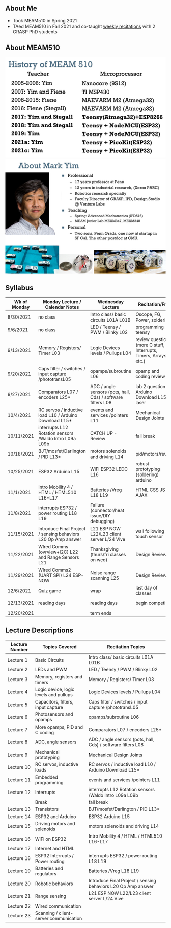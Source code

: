 ## About Me

- Took MEAM510 in Spring 2021
- TAed MEAM510 in Fall 2021 and co-taught [weekly recitations](https://github.com/sheilsarda/MEAM510_Labs/tree/master/Recitations) with 2 GRASP PhD students

## About MEAM510

![](imgs/History_of_MEAM510.png)
![](imgs/About_Mark_Yim.png)

## Syllabus

|Wk of Monday   |Monday Lecture / Calendar Notes|Wednesday Lecture                                                                                                   |Recitation/Fri 3                                                                           |Lab going out|
|---------------|-------------------------------|--------------------------------------------------------------------------------------------------------------------|-------------------------------------------------------------------------------------------|-------------|
|8/30/2021      |no class                       |Intro class/ basic circuits L01A L01B                                                                               |Oscope, FG, Power, soldering                                                               |equipment    |
|9/6/2021       |no class                       |LED / Teensy / PWM / Blinky L02                                                                                     |programming teensy                                                                         |LED          |
|9/13/2021      |Memory / Registers/ Timer L03  |Logic Devices levels / Pullups L04                                                                                  |review questions (more C stuff, Interrupts, Timers, Arrays, etc.)                          |LED          |
|9/20/2021      |Caps filter / switches / input capture /phototransL05|opamps/subroutine L06                                                                                               |opamp and coding review                                                                    |Beacon       |
|9/27/2021      |Comparators L07 / encoders L25* |ADC / angle sensors (pots, hall, Cds) / software filters L08                                                        |lab 2 questions. Arduino Download L15* laser                                               |Beacon       |
|10/4/2021      |RC servos / inductive load L10 / Arduino Download L15*|events and services /pointers L11                                                                                   |Mechanical Design Joints                                                                   |             |
|10/11/2021     |interrupts L12 Rotation sensors /Waldo Intro L09a L09b|CATCH UP - Review                                                                                                   |fall break                                                                                 |Waldo in     |
|10/18/2021     |BJT/mosfet/Darlington / PID L13*|motors solenoids and driving L14                                                                                    |pid/motors/review                                                                          |Waldo out    |
|10/25/2021     |ESP32 Arduino L15              |WiFi ESP32 LEDC L16                                                                                                 |robust prototyping (soldering) arduino                                                     |             |
|11/1/2021      |Intro Mobility 4 / HTML / HTML510 L16-L17|Batteries /Vreg L18 L19                                                                                             |HTML CSS JS AJAX                                                                           |Car          |
|11/8/2021      |interrupts ESP32 / power routing L18 L19|Failure (connector/heat issue/DIY debugging)                                                                        |                                                                                           |Car          |
|11/15/2021     |Introduce Final Project / sensing behaviors L20 Op Amp answer|L21 ESP NOW L22/L23 client server L/24 Vive                                                                         |wall following touch sensor                                                                |Final Project|
|11/22/2021     |WIred Comms (ovrview+I2C) L22 and Range Sensors L21|Thanksgiving (thurs/fri classes on wed)                                                                             |Design Review                                                                              |Final Project|
|11/29/2021     |WIred Comms2 (UART SPI) L24 ESP-NOW|Noise range scanning L25                                                                                            |Design Review                                                                              |Final Project|
|12/6/2021      |Quiz game                      |wrap                                                                                                                |last day of classes                                                                        |Final Project|
|12/13/2021     |reading days                   |reading days                                                                                                        |begin competition                                                                          |Final Project|
|12/20/2021     |                               |term ends                                                                                                           |                                                                                           |             |

## Lecture Descriptions

|Lecture Number |Topics Covered           |Recitation Topics                                                                                                   |
|---------------|-------------------------|--------------------------------------------------------------------------------------------------------------------|
|Lecture 1      |Basic Circuits           |Intro class/ basic circuits L01A L01B                                                                               |
|Lecture 2      |LEDs and PWM             |LED / Teensy / PWM / Blinky L02                                                                                     |
|Lecture 3      |Memory, registers and timers|Memory / Registers/ Timer L03                                                                                       |
|Lecture 4      |Logic device, logic levels and pullups|Logic Devices levels / Pullups L04                                                                                  |
|Lecture 5      |Capacitors, filters, input capture|Caps filter / switches / input capture /phototransL05                                                               |
|Lecture 6      |Photosensors and opamps  |opamps/subroutine L06                                                                                               |
|Lecture 7      |More opamps, PID and C coding|Comparators L07 / encoders L25*                                                                                     |
|Lecture 8      |ADC, angle sensors       |ADC / angle sensors (pots, hall, Cds) / software filters L08                                                        |
|Lecture 9      |Mechanical prototyping   |Mechanical Design Joints                                                                                            |
|Lecture 10     |RC servos, inductive loads|RC servos / inductive load L10 / Arduino Download L15*                                                              |
|Lecture 11     |Embedded programming     |events and services /pointers L11                                                                                   |
|Lecture 12     |Interrupts               |interrupts L12 Rotation sensors /Waldo Intro L09a L09b                                                              |
|               |Break                    |fall break                                                                                                          |
|Lecture 13     |Transistors              |BJT/mosfet/Darlington / PID L13*                                                                                    |
|Lecture 14     |ESP32 and Arduino        |ESP32 Arduino L15                                                                                                   |
|Lecture 15     |Driving motors and solenoids|motors solenoids and driving L14                                                                                    |
|Lecture 16     |WiFi on ESP32            |Intro Mobility 4 / HTML / HTML510 L16-L17                                                                           |
|Lecture 17     |Internet and HTML        |                                                                                                                    |
|Lecture 18     |ESP32 Interrupts / Power routing|interrupts ESP32 / power routing L18 L19                                                                            |
|Lecture 19     |Batteries and regulators |Batteries /Vreg L18 L19                                                                                             |
|Lecture 20     |Robotic behaviors        |Introduce Final Project / sensing behaviors L20 Op Amp answer                                                       |
|Lecture 21     |Range sensing            |L21 ESP NOW L22/L23 client server L/24 Vive                                                                         |
|Lecture 22     |Wired communication      |                                                                                                                    |
|Lecture 23     |Scanning / client-server communication|                                                                                                                    |
